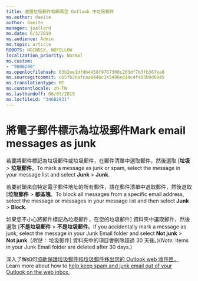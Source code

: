 ```yaml
---
title: 處理垃圾郵件和網頁型 Outlook 中垃圾郵件
ms.author: daeite
author: daeite
manager: joallard
ms.date: 6/3/2019
ms.audience: Admin
ms.topic: article
ROBOTS: NOINDEX, NOFOLLOW
localization_priority: Normal
ms.custom:
- "9000290"
ms.openlocfilehash: 63b2ee1dfdb4458f9767300c263df7b3fb367ea8
ms.sourcegitcommit: c65fb26afcaa8446c3e5490ed14c4f403b9d0945
ms.translationtype: MT
ms.contentlocale: zh-TW
ms.lasthandoff: 06/03/2019
ms.locfileid: "34682931"
---
```

# <a name="mark-email-messages-as-junk"></a><span data-ttu-id="f9d58-102">將電子郵件標示為垃圾郵件</span><span class="sxs-lookup"><span data-stu-id="f9d58-102">Mark email messages as junk</span></span>

<span data-ttu-id="f9d58-103">若要將郵件標記為垃圾郵件或垃圾郵件，在郵件清單中選取郵件，然後選取 [**垃圾** > **垃圾郵件**。</span><span class="sxs-lookup"><span data-stu-id="f9d58-103">To mark a message as junk or spam, select the message in your message list and select **Junk** > **Junk**.</span></span>

<span data-ttu-id="f9d58-104">若要封鎖來自特定電子郵件地址的所有郵件，請在郵件清單中選取郵件，然後選取 [**垃圾郵件** > **都區塊**。</span><span class="sxs-lookup"><span data-stu-id="f9d58-104">To block all messages from a specific email address, select the message or messages in your message list and then select **Junk** > **Block**.</span></span>

<span data-ttu-id="f9d58-105">如果您不小心將郵件標記為垃圾郵件，在您的垃圾郵件] 資料夾中選取郵件，然後選取 [**不是垃圾郵件** > **不是垃圾郵件**。</span><span class="sxs-lookup"><span data-stu-id="f9d58-105">If you accidentally mark a message as junk, select the message in your Junk Email folder and select **Not junk** > **Not junk**.</span></span> <span data-ttu-id="f9d58-106">(*附註：* 垃圾郵件] 資料夾中的項目會刪除超過 30 天後。)</span><span class="sxs-lookup"><span data-stu-id="f9d58-106">(*Note:* Items in your Junk Email folder are deleted after 30 days.)</span></span>

<span data-ttu-id="f9d58-107">深入了解如何[協助保護垃圾郵件和垃圾郵件移出您的 Outlook web 收件匣。](https://support.office.com/article/db786e79-54e2-40cc-904f-d89d57b7f41d)</span><span class="sxs-lookup"><span data-stu-id="f9d58-107">Learn more about how to [help keep spam and junk email out of your Outlook on the web inbox.](https://support.office.com/article/db786e79-54e2-40cc-904f-d89d57b7f41d)</span></span>